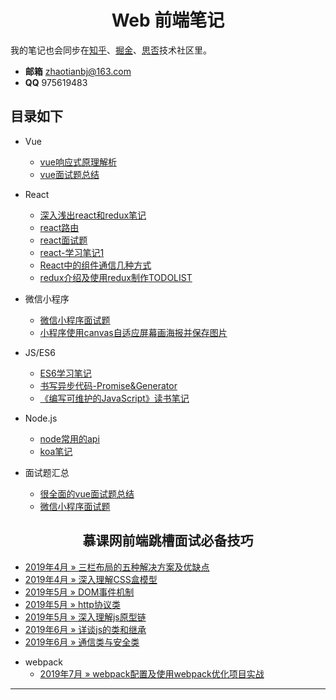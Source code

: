 <h1 align="center">Web 前端笔记</h1>
  
我的笔记也会同步在[知乎](https://www.zhihu.com/people/zhao-tian-24-34/activities)、[掘金](https://juejin.im/user/5c2319a9f265da61117a578f)、[思否](https://segmentfault.com/u/tiantudou)技术社区里。

- **邮箱** zhaotianbj@163.com
- **QQ** 975619483
## 目录如下
- Vue
  * [vue响应式原理解析](vue/vue响应式原理解析.md)
  * [vue面试题总结](vue/vue面试题总结.md)
- React
  * [深入浅出react和redux笔记](react/深入浅出react和redux笔记.md)
  * [react路由](react/react路由.md)
  * [react面试题](react/react面试题.md)
  * [react-学习笔记1](react/react-学习笔记1.md)
  * [React中的组件通信几种方式](react/React中的组件通信几种方式.md)
  * [redux介绍及使用redux制作TODOLIST](react/redux介绍及使用redux制作TODOLIST.md)
- 微信小程序
  * [微信小程序面试题](weichat/微信小程序面试题.md)
  * [小程序使用canvas自适应屏幕画海报并保存图片](weichat/小程序使用canvas自适应屏幕画海报并保存图片.md)
- JS/ES6
  * [ES6学习笔记](js/ES6学习笔记.md)
  * [书写异步代码-Promise&Generator](js/promise&generator.md)
  * [《编写可维护的JavaScript》读书笔记](js/《编写可维护的JavaScript》读书笔记.md)

- Node.js
  * [node常用的api](node/node常用的api.md)
  * [koa笔记](node/koa笔记.md)

- 面试题汇总
  * [很全面的vue面试题总结](vue/vue面试题总结.md)
  * [微信小程序面试题](weichat/微信小程序面试题.md)

<h2 align="center">慕课网前端跳槽面试必备技巧</h2>


* [2019年4月 » 三栏布局的五种解决方案及优缺点](Interview/三栏布局的五种解决方案及优缺点.md)
* [2019年4月 » 深入理解CSS盒模型](Interview/深入理解CSS盒模型.md)
* [2019年5月 » DOM事件机制](Interview/DOM事件机制.md)
* [2019年5月 » http协议类](Interview/http协议类.md)
* [2019年5月 » 深入理解js原型链](Interview/深入理解js原型链.md)
* [2019年6月 » 详谈js的类和继承](Interview/详谈js的类和继承.md)
* [2019年6月 » 通信类与安全类](Interview/通信类与安全类.md)

- webpack
  * [2019年7月 » webpack配置及使用webpack优化项目实战](webpack/webpack配置及使用webpack优化项目实战.md)


---